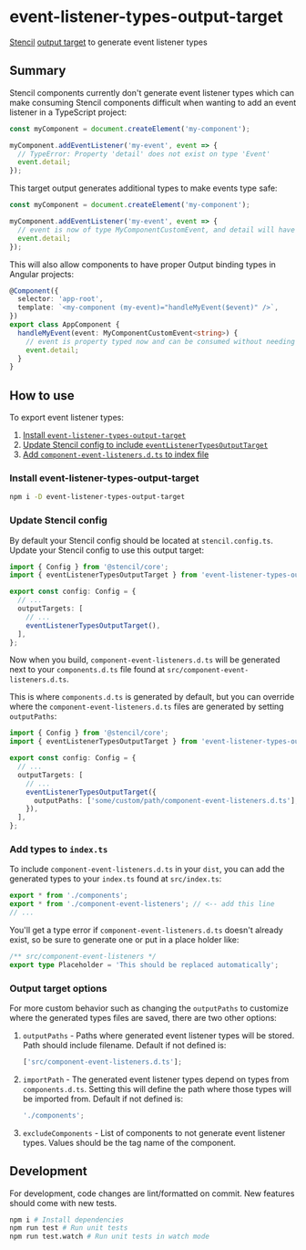 # event-listener-types-output-target

[Stencil](https://github.com/ionic-team/stencil) [output target](https://stenciljs.com/docs/output-targets) to generate event listener types

## Summary

Stencil components currently don't generate event listener types which can make consuming Stencil components difficult when wanting to add an event listener in a TypeScript project:

```ts
const myComponent = document.createElement('my-component');

myComponent.addEventListener('my-event', event => {
  // TypeError: Property 'detail' does not exist on type 'Event'
  event.detail;
});
```

This target output generates additional types to make events type safe:

```ts
const myComponent = document.createElement('my-component');

myComponent.addEventListener('my-event', event => {
  // event is now of type MyComponentCustomEvent, and detail will have the proper type
  event.detail;
});
```

This will also allow components to have proper Output binding types in Angular projects:

```ts
@Component({
  selector: 'app-root',
  template: `<my-component (my-event)="handleMyEvent($event)" />`,
})
export class AppComponent {
  handleMyEvent(event: MyComponentCustomEvent<string>) {
    // event is property typed now and can be consumed without needing to type `event` as Event or any then use type assertion to its proper type
    event.detail;
  }
}
```

## How to use

To export event listener types:

1. [Install `event-listener-types-output-target`](#install-event-listener-types-output-target)
2. [Update Stencil config to include `eventListenerTypesOutputTarget`](#update-stencil-config)
3. [Add `component-event-listeners.d.ts` to index file](#add-types-to-indexts)

### Install event-listener-types-output-target

```bash
npm i -D event-listener-types-output-target
```

### Update Stencil config

By default your Stencil config should be located at `stencil.config.ts`.
Update your Stencil config to use this output target:

```ts
import { Config } from '@stencil/core';
import { eventListenerTypesOutputTarget } from 'event-listener-types-output-target';

export const config: Config = {
  // ...
  outputTargets: [
    // ...
    eventListenerTypesOutputTarget(),
  ],
};
```

Now when you build, `component-event-listeners.d.ts` will be generated next to your `components.d.ts` file found at `src/component-event-listeners.d.ts`.

This is where `components.d.ts` is generated by default, but you can override where the `component-event-listeners.d.ts` files are generated by setting `outputPaths`:

```ts
import { Config } from '@stencil/core';
import { eventListenerTypesOutputTarget } from 'event-listener-types-output-target';

export const config: Config = {
  // ...
  outputTargets: [
    // ...
    eventListenerTypesOutputTarget({
      outputPaths: ['some/custom/path/component-event-listeners.d.ts'],
    }),
  ],
};
```

### Add types to `index.ts`

To include `component-event-listeners.d.ts` in your `dist`, you can add the generated types to your `index.ts` found at `src/index.ts`:

```ts
export * from './components';
export * from './component-event-listeners'; // <-- add this line
// ...
```

You'll get a type error if `component-event-listeners.d.ts` doesn't already exist, so be sure to generate one or put in a place holder like:

```ts
/** src/component-event-listeners */
export type Placeholder = 'This should be replaced automatically';
```

### Output target options

For more custom behavior such as changing the `outputPaths` to customize where the generated types files are saved, there are two other options:

1. `outputPaths` - Paths where generated event listener types will be stored. Path should include filename. Default if not defined is:
   ```ts
   ['src/component-event-listeners.d.ts'];
   ```
2. `importPath` - The generated event listener types depend on types from `components.d.ts`. Setting this will define the path where those types will be imported from. Default if not defined is:
   ```ts
   './components';
   ```
3. `excludeComponents` - List of components to not generate event listener types. Values should be the tag name of the component.

## Development

For development, code changes are lint/formatted on commit. New features should come with new tests.

```bash
npm i # Install dependencies
npm run test # Run unit tests
npm run test.watch # Run unit tests in watch mode
```
